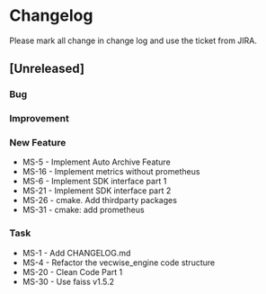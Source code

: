 # Changelog

Please mark all change in change log and use the ticket from JIRA.

## [Unreleased]

### Bug

### Improvement

### New Feature

- MS-5 - Implement Auto Archive Feature
- MS-16 - Implement metrics without prometheus
- MS-6 - Implement SDK interface part 1
- MS-21 - Implement SDK interface part 2
- MS-26 - cmake. Add thirdparty packages
- MS-31 - cmake: add prometheus

### Task

- MS-1 - Add CHANGELOG.md
- MS-4 - Refactor the vecwise_engine code structure
- MS-20 - Clean Code Part 1
- MS-30 - Use faiss v1.5.2

